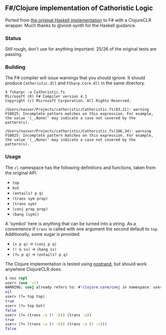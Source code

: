 F#/Clojure implementation of Cathoristic Logic
----------------------------------------------

Ported from [the original Haskell implementation](https://github.com/RichardEvans/cathoristic-logic/blob/master/README.md) to F# with a ClojureCLR wrapper. Much thanks to @vivid-synth for the Haskell guidance.

### Status

Still rough, don't use for anything important. 25/26 of the original tests are passing.

### Building

The F# compiler will issue warnings that you should ignore. It should produce `Cathoristic.dll` and `FSharp.Core.dll` in the same directory.

```
$ fsharpc -a Cathoristic.fs
Microsoft (R) F# Compiler version 4.1
Copyright (c) Microsoft Corporation. All Rights Reserved.

/Users/nasser/Projects/cathoristic/Cathoristic.fs(83,21): warning FS0025: Incomplete pattern matches on this expression. For example, the value '(_,None)' may indicate a case not covered by the pattern(s).

/Users/nasser/Projects/cathoristic/Cathoristic.fs(106,34): warning FS0025: Incomplete pattern matches on this expression. For example, the value '(_,None)' may indicate a case not covered by the pattern(s).
```

### Usage

The `cl` namespace has the following definitions and functions, taken from the original API.

* `top`
* `bot`
* `(entails? p q)`
* `(trans sym prop)`
* `(trans sym)`
* `(conj prop prop)`
* `(bang [sym])`

A 'symbol' here is anything that can be turned into a string. As a convenience if `trans` is called with one argument the second default to `top`. Additionally, some sugar is provided:

* `(∧ p q)` → `(conj p q)`
* `(! & ss)` → `(bang ss)`
* `(?= p q)` → `(entails? p q)`

The Clojure implementation is tested using [nostrand](https://github.com/nasser/nostrand), but should work anywhere ClojureCLR does.

```clj
$ nos repl
user> (use 'cl)
WARNING: conj already refers to: #'clojure.core/conj in namespace: user, being replaced by: #'cl/conj
nil
user> (?= top top)
true
user> (?= top bot)
false
user> (?= (trans :a (! :b)) (trans :a))
true
user> (?= (trans :a (! :b)) (trans :a (! :c)))
false
```
